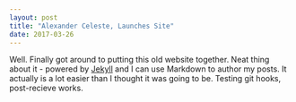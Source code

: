 ```yaml
---
layout: post
title: "Alexander Celeste, Launches Site"
date: 2017-03-26
---
```


Well. Finally got around to putting this old website together. Neat thing about it - powered by [Jekyll](http://jekyllrb.com) and I can use Markdown to author my posts. It actually is a lot easier than I thought it was going to be. Testing git hooks, post-recieve works.